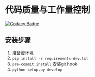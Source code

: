 # 代码质量与工作量控制

[![Codacy Badge](https://app.codacy.com/project/badge/Grade/a109e6b727ea47b997ff39790aedc75c)](https://www.codacy.com/gh/bocgi-demo/python?utm_source=github.com&amp;utm_medium=referral&amp;utm_content=bocgi-demo/python&amp;utm_campaign=Badge_Grade)


## 安装步骤

1. 准备虚环境
1. `pip install -r requirements-dev.txt`
1. `pre-commit install` 安装git hook
1. `python setup.py develop`
